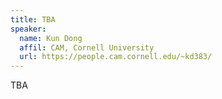 ```yaml
---
title: TBA
speaker:
  name: Kun Dong
  affil: CAM, Cornell University
  url: https://people.cam.cornell.edu/~kd383/
---
```


TBA